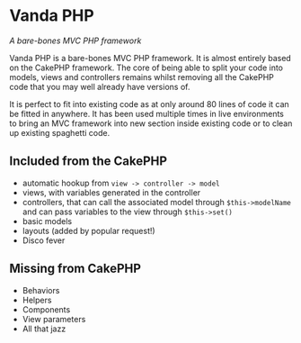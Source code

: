 # Vanda PHP
*A bare-bones MVC PHP framework*

Vanda PHP is a bare-bones MVC PHP framework. It is almost entirely based on the CakePHP framework. The core of being able to split your code into models, views and controllers remains whilst removing all the CakePHP code that you may well already have versions of. 

It is perfect to fit into existing code as at only around 80 lines of code it can be fitted in anywhere. It has been used multiple times in live environments to bring an MVC framework into new section inside existing code or to clean up existing spaghetti code.

## Included from the CakePHP

* automatic hookup from `view -> controller -> model`
* views, with variables generated in the controller
* controllers, that can call the associated model through `$this->modelName` and can pass variables to the view through `$this->set()`
* basic models
* layouts (added by popular request!)
* Disco fever

## Missing from CakePHP

* Behaviors
* Helpers
* Components
* View parameters
* All that jazz
